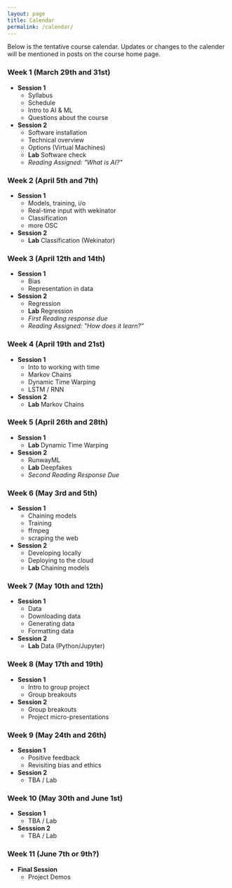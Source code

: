 ```yaml
---
layout: page
title: Calendar 
permalink: /calendar/
---
```


Below is the tentative course calendar. Updates or changes to the calender will be mentioned in posts on 
the course home page.

### Week 1 (March 29th and 31st)
* **Session 1** 
	* Syllabus
	* Schedule
	* Intro to AI & ML
	* Questions about the course
* **Session 2**
	* Software installation
	* Technical overview
	* Options (Virtual Machines)
	* **Lab** Software check
	* *Reading Assigned: "What is AI?"*

### Week 2 (April 5th and 7th)
* **Session 1** 
	* Models, training, i/o
	* Real-time input with wekinator
	* Classification
	* more OSC
* **Session 2**
	* **Lab** Classification (Wekinator)

### Week 3 (April 12th and 14th)
* **Session 1**
	* Bias
	* Representation in data
* **Session 2**
	* Regression
	* **Lab** Regression
	* *First Reading response due*
	* *Reading Assigned: "How does it learn?"*

### Week 4 (April 19th and 21st)
* **Session 1**
	* Into to working with time
	* Markov Chains
	* Dynamic Time Warping
	* LSTM / RNN
* **Session 2**
	* **Lab** Markov Chains

### Week 5 (April 26th and 28th)
* **Session 1**
	* **Lab** Dynamic Time Warping
* **Session 2**
	* RunwayML
	* **Lab** Deepfakes
	* *Second Reading Response Due*

### Week 6 (May 3rd and 5th)
* **Session 1**
	* Chaining models
	* Training
	* ffmpeg
	* scraping the web
* **Session 2**
	* Developing locally
	* Deploying to the cloud
	* **Lab** Chaining models

### Week 7 (May 10th and 12th)
* **Session 1**
	* Data
	* Downloading data
	* Generating data
	* Formatting data
* **Session 2**
	* **Lab** Data (Python/Jupyter)


### Week 8 (May 17th and 19th)
* **Session 1**
	* Intro to group project
	* Group breakouts
* **Session 2**
	* Group breakouts
	* Project micro-presentations

### Week 9 (May 24th and 26th)
* **Session 1**
	* Positive feedback
	* Revisiting bias and ethics
* **Session 2**
	* TBA / Lab

### Week 10 (May 30th and June 1st)
* **Session 1**
	* TBA / Lab
* **Sesssion 2**
	* TBA / Lab

### Week 11 (June 7th or 9th?)
* **Final Session**
	* Project Demos
